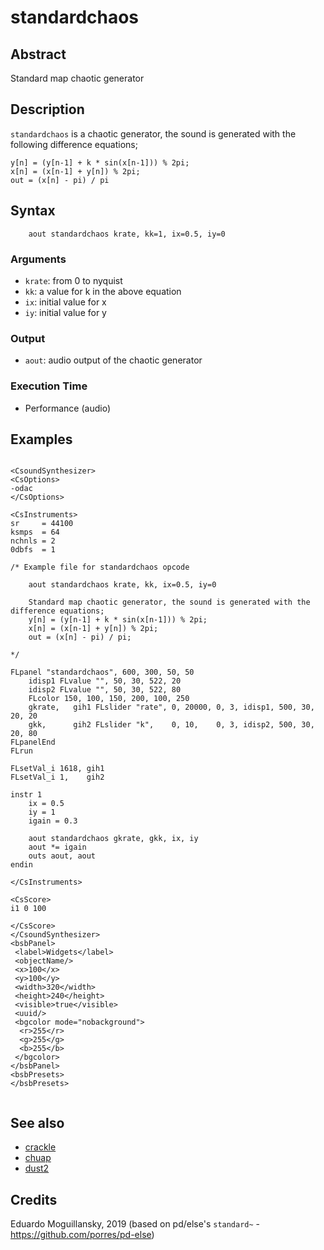 # standardchaos

## Abstract

Standard map chaotic generator

## Description

`standardchaos` is a chaotic generator, the sound is generated with 
the following difference equations;

    y[n] = (y[n-1] + k * sin(x[n-1])) % 2pi;
    x[n] = (x[n-1] + y[n]) % 2pi;
    out = (x[n] - pi) / pi
    

## Syntax

```csound
    aout standardchaos krate, kk=1, ix=0.5, iy=0
```
    
### Arguments

* `krate`: from 0 to nyquist
* `kk`: a value for k in the above equation
* `ix`: initial value for x
* `iy`: initial value for y

### Output

* `aout`: audio output of the chaotic generator

### Execution Time

* Performance (audio)

## Examples

```csound 

<CsoundSynthesizer>
<CsOptions>
-odac           
</CsOptions>

<CsInstruments>
sr     = 44100
ksmps  = 64
nchnls = 2
0dbfs  = 1

/* Example file for standardchaos opcode

	aout standardchaos krate, kk, ix=0.5, iy=0
	
	Standard map chaotic generator, the sound is generated with the difference equations;
    y[n] = (y[n-1] + k * sin(x[n-1])) % 2pi;
    x[n] = (x[n-1] + y[n]) % 2pi;
    out = (x[n] - pi) / pi;

*/

FLpanel "standardchaos", 600, 300, 50, 50
	idisp1 FLvalue "", 50, 30, 522, 20
	idisp2 FLvalue "", 50, 30, 522, 80
	FLcolor 150, 100, 150, 200, 100, 250
	gkrate,   gih1 FLslider "rate", 0, 20000, 0, 3, idisp1, 500, 30, 20, 20
	gkk,      gih2 FLslider "k",    0, 10,    0, 3, idisp2, 500, 30, 20, 80
FLpanelEnd
FLrun

FLsetVal_i 1618, gih1
FLsetVal_i 1,    gih2

instr 1
	ix = 0.5
	iy = 1
	igain = 0.3
	
	aout standardchaos gkrate, gkk, ix, iy
	aout *= igain
	outs aout, aout	
endin

</CsInstruments>

<CsScore>
i1 0 100

</CsScore>
</CsoundSynthesizer>
<bsbPanel>
 <label>Widgets</label>
 <objectName/>
 <x>100</x>
 <y>100</y>
 <width>320</width>
 <height>240</height>
 <visible>true</visible>
 <uuid/>
 <bgcolor mode="nobackground">
  <r>255</r>
  <g>255</g>
  <b>255</b>
 </bgcolor>
</bsbPanel>
<bsbPresets>
</bsbPresets>


```


## See also

* [crackle](crackle.md)
* [chuap](https://csound.com/docs/manual/chuap.html)
* [dust2](https://csound.com/docs/manual/dust2.html)

## Credits

Eduardo Moguillansky, 2019
(based on pd/else's `standard~` - https://github.com/porres/pd-else)
